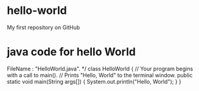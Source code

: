 # hello-world
My first repository on GitHub
# java code for hello World
   FileName : "HelloWorld.java". */
class HelloWorld
{
    // Your program begins with a call to main().
    // Prints "Hello, World" to the terminal window.
    public static void main(String args[])
    {
        System.out.println("Hello, World");
    }
}
